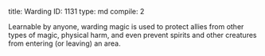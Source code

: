 title:          Warding
ID:             1131
type:           md
compile:        2



Learnable by anyone, warding magic is used to protect allies from other types of magic, physical harm, and even prevent spirits and other creatures from entering (or leaving) an area.
